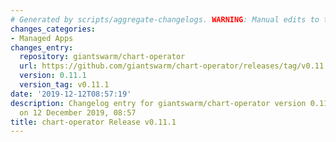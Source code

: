 ```yaml
---
# Generated by scripts/aggregate-changelogs. WARNING: Manual edits to this files will be overwritten.
changes_categories:
- Managed Apps
changes_entry:
  repository: giantswarm/chart-operator
  url: https://github.com/giantswarm/chart-operator/releases/tag/v0.11.1
  version: 0.11.1
  version_tag: v0.11.1
date: '2019-12-12T08:57:19'
description: Changelog entry for giantswarm/chart-operator version 0.11.1, published
  on 12 December 2019, 08:57
title: chart-operator Release v0.11.1
---
```



